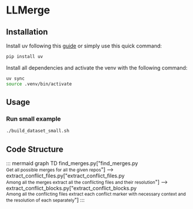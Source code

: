 # LLMerge

## Installation

Install uv following this [guide](https://docs.astral.sh/uv/getting-started/installation/#standalone-installer) or simply use this quick command:

```bash
pip install uv
```

Install all dependencies and activate the venv with the following command:

```bash
uv sync
source .venv/bin/activate
```

## Usage

### Run small example

```bash
./build_dataset_small.sh
```

## Code Structure

::: mermaid
graph TD
    find_merges.py["find_merges.py<br/><span style='font-size:12px;'>Get all possible merges for all the given repos</span>"] --> extract_conflict_files.py["extract_conflict_files.py<br/><span style='font-size:12px;'>Among all the merges extract all the conflicting files and their resolution</span>"] --> extract_conflict_blocks.py["extract_conflict_blocks.py<br/><span style='font-size:12px;'>Among all the conflicting files extract each conflict marker with necessary context and the resolution of each separately</span>"]
:::
